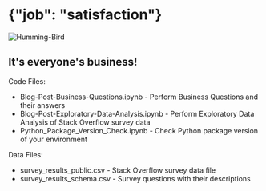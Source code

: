 # {"job": "satisfaction"}
![Humming-Bird](https://user-images.githubusercontent.com/7347974/190364874-eae81371-4332-4a74-ba95-881ab424cbd4.png)
## It's everyone's business!

Code Files:
- Blog-Post-Business-Questions.ipynb - Perform Business Questions and their answers
- Blog-Post-Exploratory-Data-Analysis.ipynb - Perform Exploratory Data Analysis of Stack Overflow survey data
- Python_Package_Version_Check.ipynb - Check Python package version of your environment

Data Files:
- survey_results_public.csv - Stack Overflow survey data file
- survey_results_schema.csv - Survey questions with their descriptions


